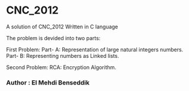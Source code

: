 # CNC_2012
A solution of CNC_2012 Written in C language

The problem is devided into two parts:

First Problem: Part- A: Representation of large natural integers numbers.\
               Part- B: Representing numbers as Linked lists.

Second Problem: RCA: Encryption Algorithm.



### Author : El Mehdi Benseddik
